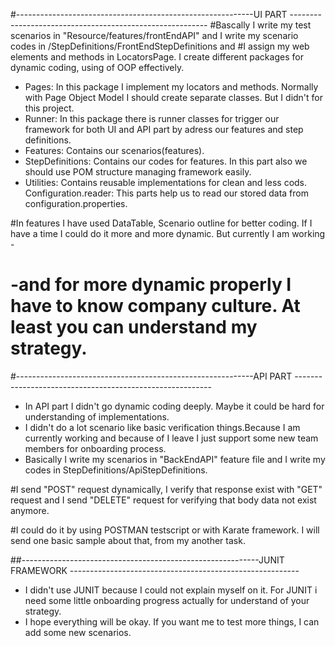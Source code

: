 
#-----------------------------------------------------------UI PART ---------------------------------------------------------
#Bascally I write my test scenarios in "Resource/features/frontEndAPI" and I write my scenario codes in /StepDefinitions/FrontEndStepDefinitions and 
#I assign my web elements and methods in LocatorsPage.
I create different packages for dynamic coding, using of OOP effectively.
- Pages: In this package I implement my locators and methods. Normally with Page Object Model I should create separate classes. But I didn't for this project.
- Runner: In this package there is runner classes for trigger our framework for both UI and API part by adress our features and step definitions.
- Features: Contains our scenarios(features). 
- StepDefinitions: Contains our codes for features. In this part also we should use POM structure managing framework easily.
- Utilities: Contains reusable implementations for clean and less cods. 
    Configuration.reader: This parts help us to read our stored data from configuration.properties.

#In features I have used DataTable, Scenario outline for better coding. If I have a time I could do it more and more dynamic. But currently I am working -
# -and for more dynamic properly I have to know company culture. At least you can understand my strategy.

#-----------------------------------------------------------API PART ---------------------------------------------------------
- In API part I didn't go dynamic coding deeply. Maybe it could be hard for understanding of implementations. 
- I didn't do a lot scenario like basic verification things.Because I am currently working and because of I leave I just support some new team members for onboarding process.
- Basically I write my scenarios in "BackEndAPI" feature file and I write my codes in StepDefinitions/ApiStepDefinitions.

#I send "POST" request dynamically, I verify that response exist with "GET" request and I send "DELETE" request for verifying that body data not exist anymore.

#I could do it by using POSTMAN testscript or with Karate framework. I will send one basic sample about that, from my another task. 


##-----------------------------------------------------------JUNIT FRAMEWORK ---------------------------------------------------------
- I didn't use JUNIT because I could not explain myself on it. For JUNIT i need some little onboarding progress actually for understand of your strategy. 
- I hope everything will be okay. If you want me to test more things, I can add some new scenarios. 